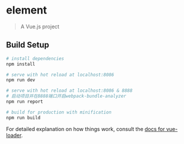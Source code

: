 # element

> A Vue.js project

## Build Setup

``` bash
# install dependencies
npm install

# serve with hot reload at localhost:8086
npm run dev

# serve with hot reload at localhost:8086 & 8888
# 启动项目并在8888端口开启webpack-bundle-analyzer
npm run report

# build for production with minification
npm run build
```

For detailed explanation on how things work, consult the [docs for vue-loader](http://vuejs.github.io/vue-loader).

